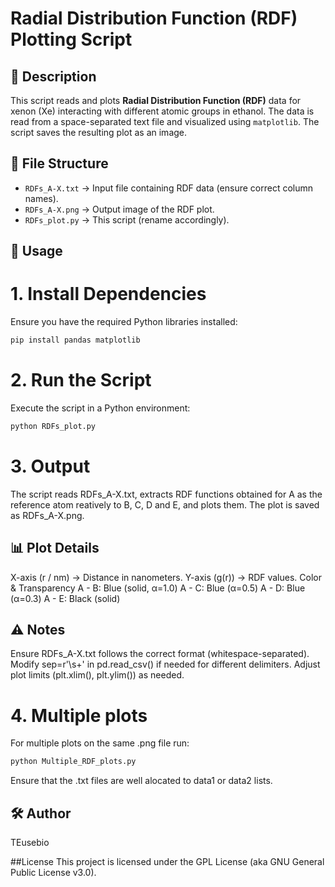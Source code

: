 # Radial Distribution Function (RDF) Plotting Script  

## 📌 Description  
This script reads and plots **Radial Distribution Function (RDF)** data for xenon (Xe) interacting with different atomic groups in ethanol. The data is read from a space-separated text file and visualized using `matplotlib`. The script saves the resulting plot as an image.  

## 📂 File Structure  
- `RDFs_A-X.txt` → Input file containing RDF data (ensure correct column names).  
- `RDFs_A-X.png` → Output image of the RDF plot.  
- `RDFs_plot.py` → This script (rename accordingly).  

## 🚀 Usage  
# **1. Install Dependencies**  
Ensure you have the required Python libraries installed:  
```bash
pip install pandas matplotlib
```

# 2. Run the Script
Execute the script in a Python environment:
```bash
python RDFs_plot.py
```

# 3. Output
The script reads RDFs_A-X.txt, extracts RDF functions obtained for A as the reference atom reatively to B, C, D and E, and plots them.
The plot is saved as RDFs_A-X.png.

## 📊 Plot Details
X-axis (r / nm) → Distance in nanometers.
Y-axis (g(r)) → RDF values.
Color & Transparency
A - B: Blue (solid, α=1.0)
A - C: Blue (α=0.5)
A - D: Blue (α=0.3)
A - E: Black (solid)

## ⚠️ Notes
Ensure RDFs_A-X.txt follows the correct format (whitespace-separated).
Modify sep=r'\s+' in pd.read_csv() if needed for different delimiters.
Adjust plot limits (plt.xlim(), plt.ylim()) as needed.

# 4. Multiple plots
For multiple plots on the same .png file run: 
```bash
python Multiple_RDF_plots.py
```
Ensure that the .txt files are well alocated to data1 or data2 lists.

## 🛠️ Author
TEusebio

##License
This project is licensed under the GPL License (aka GNU General Public License v3.0).

